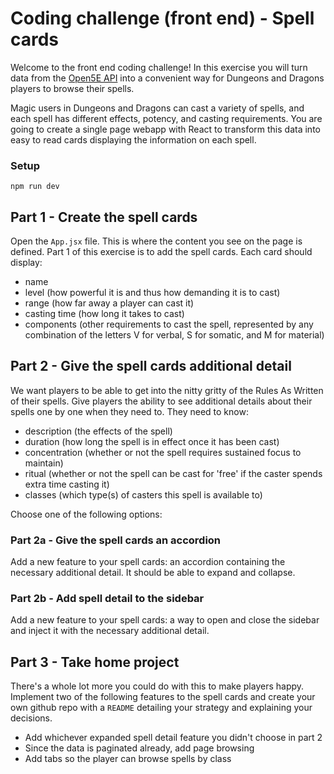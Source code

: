 # Coding challenge (front end) - Spell cards

Welcome to the front end coding challenge! In this exercise you will turn data from the [Open5E API](https://open5e.com/) into a convenient way for Dungeons and Dragons players to browse their spells.

Magic users in Dungeons and Dragons can cast a variety of spells, and each spell has different effects, potency, and casting requirements. You are going to create a single page webapp with React to transform this data into easy to read cards displaying the information on each spell.

### Setup

`npm run dev`

## Part 1 - Create the spell cards

Open the `App.jsx` file. This is where the content you see on the page is defined. Part 1 of this exercise is to add the spell cards. Each card should display:
- name
- level (how powerful it is and thus how demanding it is to cast)
- range (how far away a player can cast it)
- casting time (how long it takes to cast)
- components (other requirements to cast the spell, represented by any combination of the letters V for verbal, S for somatic, and M for material)

## Part 2 - Give the spell cards additional detail

We want players to be able to get into the nitty gritty of the Rules As Written of their spells. Give players the ability to see additional details about their spells one by one when they need to. They need to know:
- description (the effects of the spell)
- duration (how long the spell is in effect once it has been cast)
- concentration (whether or not the spell requires sustained focus to maintain)
- ritual (whether or not the spell can be cast for 'free' if the caster spends extra time casting it)
- classes (which type(s) of casters this spell is available to)

Choose one of the following options:

### Part 2a - Give the spell cards an accordion

Add a new feature to your spell cards: an accordion containing the necessary additional detail. It should be able to expand and collapse.

### Part 2b - Add spell detail to the sidebar

Add a new feature to your spell cards: a way to open and close the sidebar and inject it with the necessary additional detail.

## Part 3 - Take home project

There's a whole lot more you could do with this to make players happy. Implement two of the following features to the spell cards and create your own github repo with a `README` detailing your strategy and explaining your decisions.

- Add whichever expanded spell detail feature you didn't choose in part 2
- Since the data is paginated already, add page browsing
- Add tabs so the player can browse spells by class